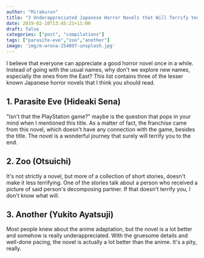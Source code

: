 ```yaml
---
author: "Mirakurun"
title: "3 Underappreciated Japanese Horror Novels that Will Terrify You"
date: 2019-02-10T13:45:21+11:00
draft: false
categories: ["post", "compilations"]
tags: ["parasite-eve","zoo","another"]
image: 'img/m-wrona-254897-unsplash.jpg'
---
```


I believe that everyone can appreciate a good horror novel once in a while.
Instead of going with the usual names, why don't we explore new names, especially the ones from the East?
This list contains three of the lesser known Japanese horror novels that I think you should read.

## 1. Parasite Eve (Hideaki Sena)

"Isn't that the PlayStation game?" maybe is the question that pops in your mind when I mentioned this title.
As a matter of fact, the franchise came from this novel, which doesn't have any connection with the game, besides the title.
The novel is a wonderful journey that surely will terrify you to the end.

## 2. Zoo (Otsuichi)

It's not strictly a novel, but more of a collection of short stories, doesn't make it less terrifying.
One of the stories talk about a person who received a picture of said person's decomposing partner.
If that doesn't terrify you, I don't know what will.

## 3. Another (Yukito Ayatsuji)

Most people knew about the anime adaptation, but the novel is a lot better and somehow is really underappreciated.
With the gruesome details and well-done pacing, the novel is actually a lot better than the anime.
It's a pity, really.
